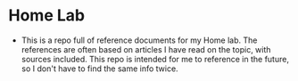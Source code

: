 # Home Lab
- This is a repo full of reference documents for my Home lab. The references are often based on articles I have read on the topic, with sources included. This repo is intended for me to reference in the future, so I don't have to find the same info twice.
